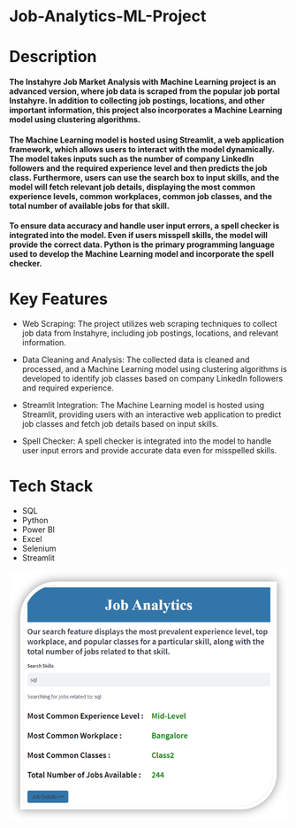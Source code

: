 # Job-Analytics-ML-Project

# Description
#### The Instahyre Job Market Analysis with Machine Learning project is an advanced version, where job data is scraped from the popular job portal Instahyre. In addition to collecting job postings, locations, and other important information, this project also incorporates a Machine Learning model using clustering algorithms.

#### The Machine Learning model is hosted using Streamlit, a web application framework, which allows users to interact with the model dynamically. The model takes inputs such as the number of company LinkedIn followers and the required experience level and then predicts the job class. Furthermore, users can use the search box to input skills, and the model will fetch relevant job details, displaying the most common experience levels, common workplaces, common job classes, and the total number of available jobs for that skill.

#### To ensure data accuracy and handle user input errors, a spell checker is integrated into the model. Even if users misspell skills, the model will provide the correct data. Python is the primary programming language used to develop the Machine Learning model and incorporate the spell checker.

# Key Features
* Web Scraping: The project utilizes web scraping techniques to collect job data from Instahyre, including job postings, locations, and relevant information.

* Data Cleaning and Analysis: The collected data is cleaned and processed, and a Machine Learning model using clustering algorithms is developed to identify job classes based on company LinkedIn followers and required experience.

* Streamlit Integration: The Machine Learning model is hosted using Streamlit, providing users with an interactive web application to predict job classes and fetch job details based on input skills.

* Spell Checker: A spell checker is integrated into the model to handle user input errors and provide accurate data even for misspelled skills.

# Tech Stack
- SQL
- Python
- Power BI
- Excel
- Selenium
- Streamlit

![Image Alt Text](https://github.com/Harsh9174/Job-Analytics-ML-Project/blob/main/Model%20Image.png?raw=true)
